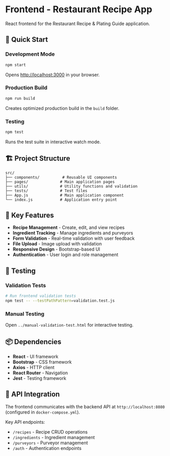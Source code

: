 # Frontend - Restaurant Recipe App

React frontend for the Restaurant Recipe & Plating Guide application.

## 🚀 Quick Start

### Development Mode
```bash
npm start
```
Opens [http://localhost:3000](http://localhost:3000) in your browser.

### Production Build
```bash
npm run build
```
Creates optimized production build in the `build` folder.

### Testing
```bash
npm test
```
Runs the test suite in interactive watch mode.

## 🏗️ Project Structure

```
src/
├── components/          # Reusable UI components
├── pages/              # Main application pages
├── utils/              # Utility functions and validation
├── tests/              # Test files
├── App.js              # Main application component
└── index.js            # Application entry point
```

## 🔧 Key Features

- **Recipe Management** - Create, edit, and view recipes
- **Ingredient Tracking** - Manage ingredients and purveyors
- **Form Validation** - Real-time validation with user feedback
- **File Upload** - Image upload with validation
- **Responsive Design** - Bootstrap-based UI
- **Authentication** - User login and role management

## 🧪 Testing

### Validation Tests
```bash
# Run frontend validation tests
npm test -- --testPathPattern=validation.test.js
```

### Manual Testing
Open `../manual-validation-test.html` for interactive testing.

## 📦 Dependencies

- **React** - UI framework
- **Bootstrap** - CSS framework
- **Axios** - HTTP client
- **React Router** - Navigation
- **Jest** - Testing framework

## 🔗 API Integration

The frontend communicates with the backend API at `http://localhost:8080` (configured in `docker-compose.yml`).

Key API endpoints:
- `/recipes` - Recipe CRUD operations
- `/ingredients` - Ingredient management
- `/purveyors` - Purveyor management
- `/auth` - Authentication endpoints